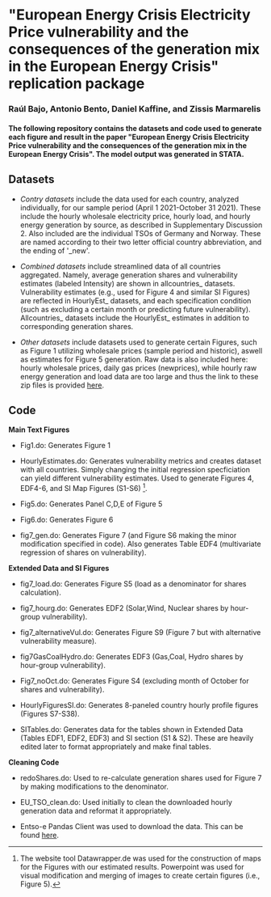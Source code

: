 # "European Energy Crisis Electricity Price vulnerability and the consequences of the generation mix in the European Energy Crisis" replication package
### Raúl Bajo, Antonio Bento, Daniel Kaffine, and Zissis Marmarelis

#### The following repository contains the datasets and code used to generate each figure and result in the paper "European Energy Crisis Electricity Price vulnerability and the consequences of the generation mix in the European Energy Crisis". The model output was generated in STATA.

## Datasets 

 * *Contry datasets* include the data used for each country, analyzed individually, for our sample period (April 1 2021-October 31 2021). These include the hourly wholesale electricity price, hourly load, and hourly energy generation by source, as described in Supplementary Discussion 2. Also included are the individual TSOs of Germany and Norway. These are named according to their two letter official country abbreviation, and the ending of '_new'.

 * *Combined datasets* include streamlined data of all countries aggregated. Namely, average generation shares and vulnerability estimates (labeled Intensity) are shown in allcountries_ datasets. Vulnerability estimates (e.g., used for Figure 4 and similar SI Figures) are reflected in HourlyEst_ datasets, and each specification condition (such as excluding a certain month or predicting future vulnerability). Allcountries_ datasets include the HourlyEst_ estimates in addition to corresponding generation shares.
 
 * *Other datasets* include datasets used to generate certain Figures, such as Figure 1 utilizing wholesale prices (sample period and historic), aswell as estimates for Figure 5 generation. Raw data is also included here: hourly wholesale prices, daily gas prices (newprices), while hourly raw energy generation and load data are too large and thus the link to these zip files is provided [here](https://drive.google.com/drive/folders/1iyNvfgKGQ_N0W-IvbxpxyQ3Im6CjiiJI?usp=sharing).


## Code

**Main Text Figures**

 * Fig1.do: Generates Figure 1
 
 * HourlyEstimates.do: Generates vulnerability metrics and creates dataset with all countries. Simply changing the initial regression specficiation can yield different vulnerability estimates. Used to generate Figures 4, EDF4-6, and SI Map Figures (S1-S6) [^1].
 
 * Fig5.do: Generates Panel C,D,E of Figure 5
 
 * Fig6.do: Generates Figure 6
 
 * fig7_gen.do: Generates Figure 7 (and Figure S6 making the minor modification specified in code). Also generates Table EDF4 (multivariate regression of shares on vulnerability).
 
 **Extended Data and SI Figures**
 
 * fig7_load.do: Generates Figure S5 (load as a denominator for shares calculation).
 
 * fig7_hourg.do: Generates EDF2 (Solar,Wind, Nuclear shares by hour-group vulnerability).
 
 * fig7_alternativeVul.do: Generates Figure S9 (Figure 7 but with alternative vulnerability measure).
 
 * fig7GasCoalHydro.do: Generates EDF3 (Gas,Coal, Hydro shares by hour-group vulnerability).
 
 * Fig7_noOct.do: Generates Figure S4 (excluding month of October for shares and vulnerability).
 
 * HourlyFiguresSI.do: Generates 8-paneled country hourly profile figures (Figures S7-S38).
 
 * SITables.do: Generates data for the tables shown in Extended Data (Tables EDF1, EDF2, EDF3) and SI section (S1 & S2). These are heavily edited later to format appropriately and make final tables.
 
 **Cleaning Code**
 
 * redoShares.do: Used to re-calculate generation shares used for Figure 7 by making modifications to the denominator.
 
 * EU_TSO_clean.do: Used initially to clean the downloaded hourly generation data and reformat it appropriately.
 
 

 * Entso-e Pandas Client was used to download the data. This can be found [here](https://github.com/EnergieID/entsoe-py).
 
 [^1]: The website tool Datawrapper.de was used for the construction of maps for the Figures with our estimated results. Powerpoint was used for visual modification and merging of images to create certain figures (i.e., Figure 5).
